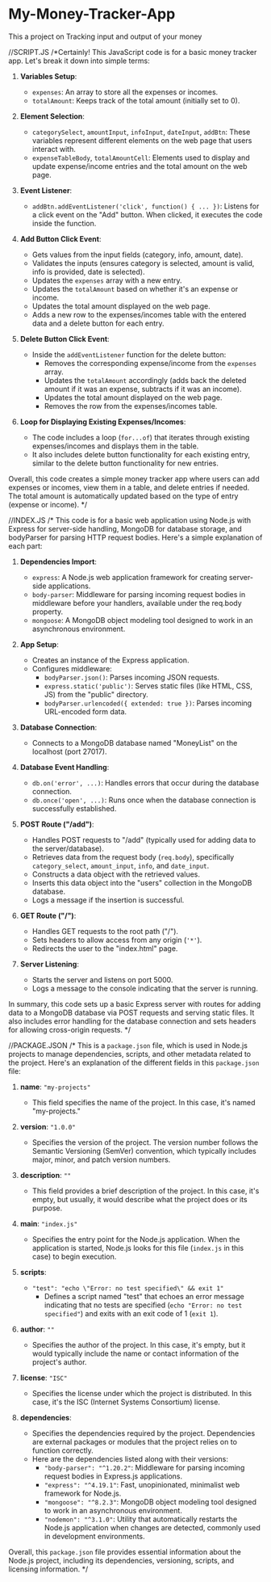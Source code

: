 # My-Money-Tracker-App
This a project on Tracking input and output of your money


//SCRIPT.JS
/*Certainly! This JavaScript code is for a basic money tracker app. Let's break it down into simple terms:

1. **Variables Setup**:
   - `expenses`: An array to store all the expenses or incomes.
   - `totalAmount`: Keeps track of the total amount (initially set to 0).

2. **Element Selection**:
   - `categorySelect`, `amountInput`, `infoInput`, `dateInput`, `addBtn`: These variables represent different elements on the web page that users interact with.
   - `expenseTableBody`, `totalAmountCell`: Elements used to display and update expense/income entries and the total amount on the web page.

3. **Event Listener**:
   - `addBtn.addEventListener('click', function() { ... })`: Listens for a click event on the "Add" button. When clicked, it executes the code inside the function.

4. **Add Button Click Event**:
   - Gets values from the input fields (category, info, amount, date).
   - Validates the inputs (ensures category is selected, amount is valid, info is provided, date is selected).
   - Updates the `expenses` array with a new entry.
   - Updates the `totalAmount` based on whether it's an expense or income.
   - Updates the total amount displayed on the web page.
   - Adds a new row to the expenses/incomes table with the entered data and a delete button for each entry.

5. **Delete Button Click Event**:
   - Inside the `addEventListener` function for the delete button:
     - Removes the corresponding expense/income from the `expenses` array.
     - Updates the `totalAmount` accordingly (adds back the deleted amount if it was an expense, subtracts if it was an income).
     - Updates the total amount displayed on the web page.
     - Removes the row from the expenses/incomes table.

6. **Loop for Displaying Existing Expenses/Incomes**:
   - The code includes a loop (`for...of`) that iterates through existing expenses/incomes and displays them in the table.
   - It also includes delete button functionality for each existing entry, similar to the delete button functionality for new entries.

Overall, this code creates a simple money tracker app where users can add expenses or incomes, view them in a table, and delete entries if needed. The total amount is automatically updated based on the type of entry (expense or income).
*/






//INDEX.JS
/*
This code is for a basic web application using Node.js with Express for server-side handling, MongoDB for database storage, and bodyParser for parsing HTTP request bodies. Here's a simple explanation of each part:

1. **Dependencies Import**:
   - `express`: A Node.js web application framework for creating server-side applications.
   - `body-parser`: Middleware for parsing incoming request bodies in middleware before your handlers, available under the req.body property.
   - `mongoose`: A MongoDB object modeling tool designed to work in an asynchronous environment.

2. **App Setup**:
   - Creates an instance of the Express application.
   - Configures middleware:
     - `bodyParser.json()`: Parses incoming JSON requests.
     - `express.static('public')`: Serves static files (like HTML, CSS, JS) from the "public" directory.
     - `bodyParser.urlencoded({ extended: true })`: Parses incoming URL-encoded form data.

3. **Database Connection**:
   - Connects to a MongoDB database named "MoneyList" on the localhost (port 27017).

4. **Database Event Handling**:
   - `db.on('error', ...)`: Handles errors that occur during the database connection.
   - `db.once('open', ...)`: Runs once when the database connection is successfully established.

5. **POST Route ("/add")**:
   - Handles POST requests to "/add" (typically used for adding data to the server/database).
   - Retrieves data from the request body (`req.body`), specifically `category_select`, `amount_input`, `info`, and `date_input`.
   - Constructs a data object with the retrieved values.
   - Inserts this data object into the "users" collection in the MongoDB database.
   - Logs a message if the insertion is successful.

6. **GET Route ("/")**:
   - Handles GET requests to the root path ("/").
   - Sets headers to allow access from any origin (`'*'`).
   - Redirects the user to the "index.html" page.

7. **Server Listening**:
   - Starts the server and listens on port 5000.
   - Logs a message to the console indicating that the server is running.

In summary, this code sets up a basic Express server with routes for adding data to a MongoDB database via POST requests and serving static files. It also includes error handling for the database connection and sets headers for allowing cross-origin requests.
*/



//PACKAGE.JSON
/*
This is a `package.json` file, which is used in Node.js projects to manage dependencies, scripts, and other metadata related to the project. Here's an explanation of the different fields in this `package.json` file:

1. **name**: `"my-projects"`
   - This field specifies the name of the project. In this case, it's named "my-projects."

2. **version**: `"1.0.0"`
   - Specifies the version of the project. The version number follows the Semantic Versioning (SemVer) convention, which typically includes major, minor, and patch version numbers.

3. **description**: `""`
   - This field provides a brief description of the project. In this case, it's empty, but usually, it would describe what the project does or its purpose.

4. **main**: `"index.js"`
   - Specifies the entry point for the Node.js application. When the application is started, Node.js looks for this file (`index.js` in this case) to begin execution.

5. **scripts**:
   - `"test": "echo \"Error: no test specified\" && exit 1"`
     - Defines a script named "test" that echoes an error message indicating that no tests are specified (`echo "Error: no test specified"`) and exits with an exit code of 1 (`exit 1`).

6. **author**: `""`
   - Specifies the author of the project. In this case, it's empty, but it would typically include the name or contact information of the project's author.

7. **license**: `"ISC"`
   - Specifies the license under which the project is distributed. In this case, it's the ISC (Internet Systems Consortium) license.

8. **dependencies**:
   - Specifies the dependencies required by the project. Dependencies are external packages or modules that the project relies on to function correctly.
   - Here are the dependencies listed along with their versions:
     - `"body-parser": "^1.20.2"`: Middleware for parsing incoming request bodies in Express.js applications.
     - `"express": "^4.19.1"`: Fast, unopinionated, minimalist web framework for Node.js.
     - `"mongoose": "^8.2.3"`: MongoDB object modeling tool designed to work in an asynchronous environment.
     - `"nodemon": "^3.1.0"`: Utility that automatically restarts the Node.js application when changes are detected, commonly used in development environments.

Overall, this `package.json` file provides essential information about the Node.js project, including its dependencies, versioning, scripts, and licensing information.
*/